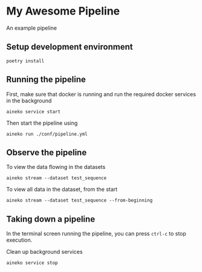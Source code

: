 # My Awesome Pipeline

An example pipeline

## Setup development environment

```
poetry install
```

## Running the pipeline

First, make sure that docker is running and run the required docker services in the background

```
aineko service start
```

Then start the pipeline using
```
aineko run ./conf/pipeline.yml
```

## Observe the pipeline

To view the data flowing in the datasets

```
aineko stream --dataset test_sequence
```

To view all data in the dataset, from the start

```
aineko stream --dataset test_sequence --from-beginning
```


## Taking down a pipeline

In the terminal screen running the pipeline, you can press `ctrl-c` to stop execution.

Clean up background services
```
aineko service stop
```

